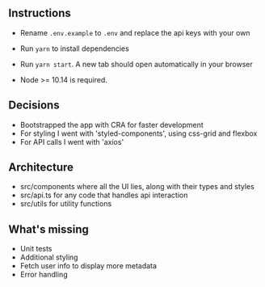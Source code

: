 ## Instructions

- Rename `.env.example` to `.env` and replace the api keys with your own
- Run `yarn` to install dependencies
- Run `yarn start`. A new tab should open automatically in your browser

- Node >= 10.14 is required.

## Decisions

- Bootstrapped the app with CRA for faster development
- For styling I went with 'styled-components', using css-grid and flexbox
- For API calls I went with 'axios'

## Architecture

- src/components where all the UI lies, along with their types and styles
- src/api.ts for any code that handles api interaction
- src/utils for utility functions

## What's missing

- Unit tests
- Additional styling
- Fetch user info to display more metadata
- Error handling
